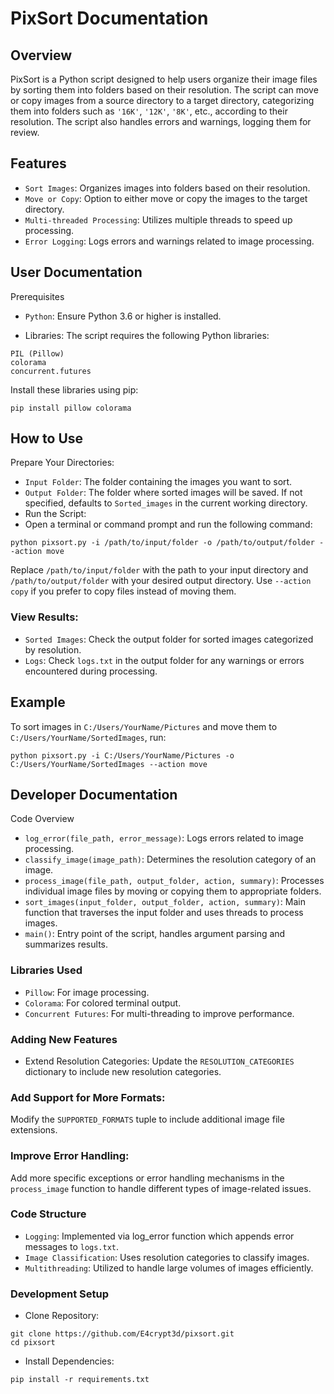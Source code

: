 # PixSort Documentation

## Overview

PixSort is a Python script designed to help users organize their image files by sorting them into folders based on their resolution. The script can move or copy images from a source directory to a target directory, categorizing them into folders such as `'16K'`, `'12K'`, `'8K'`, etc., according to their resolution. The script also handles errors and warnings, logging them for review.

## Features

- `Sort Images`: Organizes images into folders based on their resolution.
- `Move or Copy`: Option to either move or copy the images to the target directory.
- `Multi-threaded Processing`: Utilizes multiple threads to speed up processing.
- `Error Logging`: Logs errors and warnings related to image processing.

## User Documentation

Prerequisites

- `Python`: Ensure Python 3.6 or higher is installed.

- Libraries: The script requires the following Python libraries:

```
PIL (Pillow)
colorama
concurrent.futures
```

Install these libraries using pip:

```
pip install pillow colorama
```

## How to Use

Prepare Your Directories:

- `Input Folder`: The folder containing the images you want to sort.
- `Output Folder`: The folder where sorted images will be saved. If not specified, defaults to `Sorted_images` in the current working directory.
- Run the Script:
- Open a terminal or command prompt and run the following command:

```
python pixsort.py -i /path/to/input/folder -o /path/to/output/folder --action move
```

Replace `/path/to/input/folder` with the path to your input directory and `/path/to/output/folder` with your desired output directory. Use `--action copy` if you prefer to copy files instead of moving them.

### View Results:

- `Sorted Images`: Check the output folder for sorted images categorized by resolution.
- `Logs`: Check `logs.txt` in the output folder for any warnings or errors encountered during processing.

## Example

To sort images in `C:/Users/YourName/Pictures` and move them to `C:/Users/YourName/SortedImages`, run:

```
python pixsort.py -i C:/Users/YourName/Pictures -o C:/Users/YourName/SortedImages --action move
```

## Developer Documentation

Code Overview

- `log_error(file_path, error_message)`: Logs errors related to image processing.
- `classify_image(image_path)`: Determines the resolution category of an image.
- `process_image(file_path, output_folder, action, summary)`: Processes individual image files by moving or copying them to appropriate folders.
- `sort_images(input_folder, output_folder, action, summary)`: Main function that traverses the input folder and uses threads to process images.
- `main()`: Entry point of the script, handles argument parsing and summarizes results.

### Libraries Used

- `Pillow`: For image processing.
- `Colorama`: For colored terminal output.
- `Concurrent Futures`: For multi-threading to improve performance.

### Adding New Features

- Extend Resolution Categories:
  Update the `RESOLUTION_CATEGORIES` dictionary to include new resolution categories.

### Add Support for More Formats:

Modify the `SUPPORTED_FORMATS` tuple to include additional image file extensions.

### Improve Error Handling:

Add more specific exceptions or error handling mechanisms in the `process_image` function to handle different types of image-related issues.

### Code Structure

- `Logging`: Implemented via log_error function which appends error messages to `logs.txt`.
- `Image Classification`: Uses resolution categories to classify images.
- `Multithreading`: Utilized to handle large volumes of images efficiently.

### Development Setup

- Clone Repository:

```
git clone https://github.com/E4crypt3d/pixsort.git
cd pixsort
```

- Install Dependencies:

```
pip install -r requirements.txt
```
